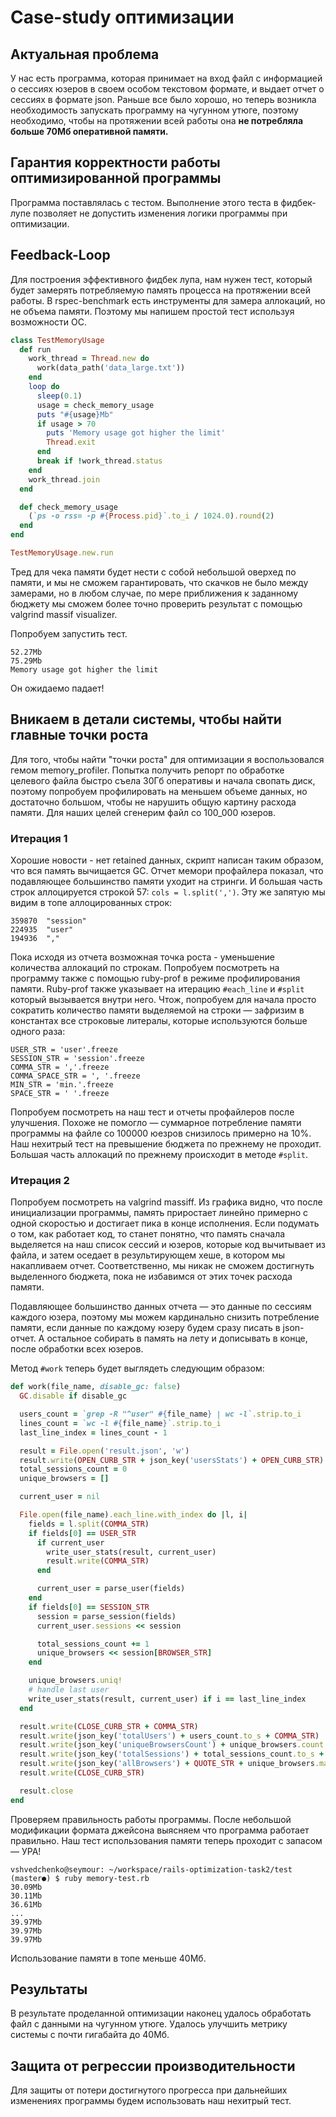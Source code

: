 # Case-study оптимизации

## Актуальная проблема
У нас есть программа, которая принимает на вход файл с информацией о сессиях юзеров в своем особом текстовом формате,
и выдает отчет о сессиях в формате json.
Раньше все было хорошо, но теперь возникла необходимость запускать программу на чугунном утюге, поэтому необходимо,
чтобы на протяжении всей работы она **не потребляла больше 70Мб оперативной памяти.**

## Гарантия корректности работы оптимизированной программы
Программа поставлялась с тестом. Выполнение этого теста в фидбек-лупе позволяет не допустить изменения логики программы
при оптимизации.

## Feedback-Loop
Для построения эффективного фидбек лупа, нам нужен тест, который будет замерять потребляемую память процесса на
протяжении всей работы.
В rspec-benchmark есть инструменты для замера аллокаций, но не объема памяти. Поэтому мы напишем простой тест используя
возможности ОС.
```ruby
class TestMemoryUsage
  def run
    work_thread = Thread.new do
      work(data_path('data_large.txt'))
    end
    loop do
      sleep(0.1)
      usage = check_memory_usage
      puts "#{usage}Mb"
      if usage > 70
        puts 'Memory usage got higher the limit'
        Thread.exit
      end
      break if !work_thread.status
    end
    work_thread.join
  end

  def check_memory_usage
    (`ps -o rss= -p #{Process.pid}`.to_i / 1024.0).round(2)
  end
end

TestMemoryUsage.new.run
```

Тред для чека памяти будет нести с собой небольшой оверхед по памяти, и мы не сможем гарантировать, что скачков не было
между замерами, но в любом случае, по мере приближения к заданному бюджету мы сможем более точно проверить результат
с помощью valgrind massif visualizer.

Попробуем запустить тест.
```
52.27Mb
75.29Mb
Memory usage got higher the limit
```

Он ожидаемо падает!

## Вникаем в детали системы, чтобы найти главные точки роста
Для того, чтобы найти "точки роста" для оптимизации я воспользовался гемом memory_profiler.
Попытка получить репорт по обработке целевого файла быстро съела 30Гб оперативы и начала свопать диск,
поэтому попробуем профилировать на меньшем объеме данных, но достаточно большом, чтобы не нарушить общую картину
расхода памяти. Для наших целей сгенерим файл со 100_000 юзеров.

### Итерация 1
Хорошие новости - нет retained данных, скрипт написан таким образом, что вся память вычищается GC.
Отчет мемори профайлера показал, что подавляющее большинство памяти уходит на стринги. И большая часть строк
аллоцируется строкой 57: `cols = l.split(',')`. Эту же запятую мы видим в топе аллоцированных строк:
```
359870  "session"
224935  "user"
194936  ","
```

Пока исходя из отчета возможная точка роста - уменьшение количества аллокаций по строкам. Попробуем посмотреть на
программу также с помощью ruby-prof в режиме профилирования памяти.
Ruby-prof также указывает на итерацию `#each_line` и `#split` который вызывается внутри него.
Чтож, попробуем для начала просто сократить количество памяти выделяемой на строки — зафризим в константах
все строковые литералы, которые используются больше одного раза:
```
USER_STR = 'user'.freeze
SESSION_STR = 'session'.freeze
COMMA_STR = ','.freeze
COMMA_SPACE_STR = ', '.freeze
MIN_STR = 'min.'.freeze
SPACE_STR = ' '.freeze
```

Попробуем посмотреть на наш тест и отчеты профайлеров после улучшения.
Похоже не помогло — суммарное потребление памяти программы на файле со 100000 юезров снизилось примерно на 10%.
Наш нехитрый тест на превышение бюджета по прежнему не проходит.
Большая часть аллокаций по прежнему происходит в методе `#split`.

### Итерация 2
Попробуем посмотреть на valgrind massiff. Из графика видно, что после инициализации программы, память приростает
линейно примерно с одной скоростью и достигает пика в конце исполнения. Если подумать о том, как работает код,
то станет понятно, что память сначала выделяется на наш список сессий и юзеров, которые код вычитывает из файла,
и затем оседает в результирующем хеше, в котором мы накапливаем отчет. Соответственно, мы никак не сможем достигнуть
выделенного бюджета, пока не избавимся от этих точек расхода памяти.

Подавляющее большинство данных отчета — это данные по сессиям каждого юзера, поэтому мы можем кардинально снизить
потребление памяти, если данные по каждому юзеру будем сразу писать в json-отчет. А остальное собирать в память на лету
и дописывать в конце, после обработки всех юзеров.

Метод `#work` теперь будет выглядеть следующим образом:
```ruby
def work(file_name, disable_gc: false)
  GC.disable if disable_gc

  users_count = `grep -R "^user" #{file_name} | wc -l`.strip.to_i
  lines_count = `wc -l #{file_name}`.strip.to_i
  last_line_index = lines_count - 1

  result = File.open('result.json', 'w')
  result.write(OPEN_CURB_STR + json_key('usersStats') + OPEN_CURB_STR) # {"usersStats":{
  total_sessions_count = 0
  unique_browsers = []

  current_user = nil

  File.open(file_name).each_line.with_index do |l, i|
    fields = l.split(COMMA_STR)
    if fields[0] == USER_STR
      if current_user
        write_user_stats(result, current_user)
        result.write(COMMA_STR)
      end

      current_user = parse_user(fields)
    end
    if fields[0] == SESSION_STR
      session = parse_session(fields)
      current_user.sessions << session

      total_sessions_count += 1
      unique_browsers << session[BROWSER_STR]
    end

    unique_browsers.uniq!
    # handle last user
    write_user_stats(result, current_user) if i == last_line_index
  end

  result.write(CLOSE_CURB_STR + COMMA_STR)
  result.write(json_key('totalUsers') + users_count.to_s + COMMA_STR)
  result.write(json_key('uniqueBrowsersCount') + unique_browsers.count.to_s + COMMA_STR)
  result.write(json_key('totalSessions') + total_sessions_count.to_s + COMMA_STR)
  result.write(json_key('allBrowsers') + QUOTE_STR + unique_browsers.map(&:upcase).sort.join(COMMA_STR) + QUOTE_STR)
  result.write(CLOSE_CURB_STR)

  result.close
end
```

Проверяем правильность работы программы. После небольшой модификации формата джейсона выясняем что программа работает
правильно. Наш тест использования памяти теперь проходит с запасом — УРА!
```
vshvedchenko@seymour: ~/workspace/rails-optimization-task2/test (master●) $ ruby memory-test.rb
30.09Mb
30.11Mb
36.61Mb
...
39.97Mb
39.97Mb
39.97Mb
```
Использование памяти в топе меньше 40Мб.

## Результаты
В результате проделанной оптимизации наконец удалось обработать файл с данными на чугунном утюге.
Удалось улучшить метрику системы с почти гигабайта до 40Мб.

## Защита от регрессии производительности
Для защиты от потери достигнутого прогресса при дальнейших изменениях программы будем использовать наш нехитрый тест.
